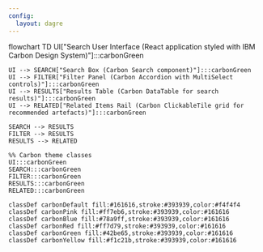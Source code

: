 ```yaml
---
config:
  layout: dagre
---
```

flowchart TD
    UI["Search User Interface (React application styled with IBM Carbon Design System)"]:::carbonGreen
    
    UI --> SEARCH["Search Box (Carbon Search component)"]:::carbonGreen
    UI --> FILTER["Filter Panel (Carbon Accordion with MultiSelect controls)"]:::carbonGreen
    UI --> RESULTS["Results Table (Carbon DataTable for search results)"]:::carbonGreen
    UI --> RELATED["Related Items Rail (Carbon ClickableTile grid for recommended artefacts)"]:::carbonGreen

    SEARCH --> RESULTS
    FILTER --> RESULTS
    RESULTS --> RELATED

    %% Carbon theme classes
    UI:::carbonGreen
    SEARCH:::carbonGreen
    FILTER:::carbonGreen
    RESULTS:::carbonGreen
    RELATED:::carbonGreen

    classDef carbonDefault fill:#161616,stroke:#393939,color:#f4f4f4
    classDef carbonPink fill:#ff7eb6,stroke:#393939,color:#161616
    classDef carbonBlue fill:#78a9ff,stroke:#393939,color:#161616
    classDef carbonRed fill:#ff7d79,stroke:#393939,color:#161616
    classDef carbonGreen fill:#42be65,stroke:#393939,color:#161616
    classDef carbonYellow fill:#f1c21b,stroke:#393939,color:#161616